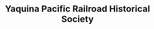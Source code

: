 ---
layout: repo
title: "Yaquina Pacific Railroad Historical Society"
id: 25347
permalink: repos/25347/
---